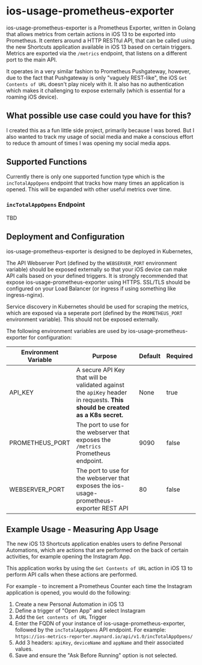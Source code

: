 # ios-usage-prometheus-exporter

ios-usage-prometheus-exporter is a Prometheus Exporter, written in Golang that allows metrics from certain actions in iOS 13 to be exported into Prometheus. It centers around a HTTP RESTful API, that can be called using the new Shortcuts application available in iOS 13 based on certain triggers. Metrics are exported via the `/metrics` endpoint, that listens on a different port to the main API.

It operates in a very similar fashion to Prometheus Pushgateway, however, due to the fact that Pushgateway is only "vaguely REST-like", the iOS `Get Contents of URL` doesn't play nicely with it. It also has no authentication which makes it challenging to expose externally (which is essential for a roaming iOS device).

## What possible use case could you have for this?

I created this as a fun little side project, primarily because I was bored. But I also wanted to track my usage of social media and make a conscious effort to reduce th amount of times I was opening my social media apps.

## Supported Functions

Currently there is only one supported function type which is the `incTotalAppOpens` endpoint that tracks how many times an application is opened. This will be expanded with other useful metrics over time.

### `incTotalAppOpens` Endpoint

TBD

## Deployment and Configuration

ios-usage-prometheus-exporter is designed to be deployed in Kubernetes, 

The API Webserver Port (defined by the `WEBSERVER_PORT` environment variable) should be exposed externally so that your iOS device can make API calls based on your defined triggers. It is strongly recommended that expose ios-usage-prometheus-exporter using HTTPS. SSL/TLS should be configured on your Load Balancer (or ingress if using something like ingress-nginx).

Service discovery in Kubernetes should be used for scraping the metrics, which are exposed via a seperate port (defined by the `PROMETHEUS_PORT` environment variable). This should not be exposed externally. 

The following environment variables are used by ios-usage-prometheus-exporter for configuration:

| Environment Variable  | Purpose                                                                                                                       | Default   | Required  |
| ---                   | ---                                                                                                                           | ---       | ---       |
| API_KEY               | A secure API Key that will be validated against the `apiKey` header in requests. **This should be created as a K8s secret.**  | None      | true      |
| PROMETHEUS_PORT       | The port to use for the webserver that exposes the `/metrics` Prometheus endpoint.                                            | 9090      | false     |
| WEBSERVER_PORT        | The port to use for the webserver that exposes the ios-usage-prometheus-exporter REST API                                     | 80        | false     |


## Example Usage - Measuring App Usage

The new iOS 13 Shortcuts application enables users to define Personal Automations, which are actions that are performed on the back of certain activities, for example opening the Instagram App.

This application works by using the `Get Contents of URL` action in iOS 13 to perform API calls when these actions are performed.

For example - to increment a Prometheus Counter each time the Instagram application is opened, you would do the following:

1. Create a new Personal Automation in iOS 13
2. Define a trigger of "Open App" and select Instagram
3. Add the `Get contents of URL` Trigger
4. Enter the FQDN of your instance of ios-usage-prometheus-exporter, followed by the `incTotalAppOpens` API endpoint. For example: `https://ios-metrics-reporter.maynard.io/api/v1.0/incTotalAppOpens/`
5. Add 3 headers: `apiKey`, `deviceName` and `appName` and their associated values.
6. Save and ensure the "Ask Before Running" option is not selected.